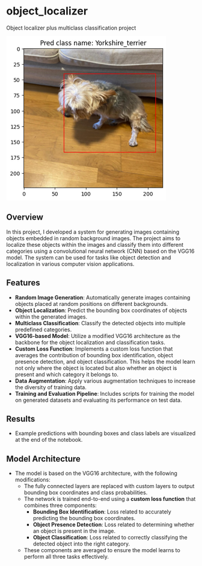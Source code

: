 # object_localizer

Object localizer plus multiclass classification project

![alt text](output.jpg "Theo")

## Overview
In this project, I developed a system for generating images containing objects embedded in random background images. The project aims to localize these objects within the images and classify them into different categories using a convolutional neural network (CNN) based on the VGG16 model. The system can be used for tasks like object detection and localization in various computer vision applications.

## Features
- **Random Image Generation**: Automatically generate images containing objects placed at random positions on different backgrounds.
- **Object Localization**: Predict the bounding box coordinates of objects within the generated images.
- **Multiclass Classification**: Classify the detected objects into multiple predefined categories.
- **VGG16-based Model**: Utilize a modified VGG16 architecture as the backbone for the object localization and classification tasks.
- **Custom Loss Function**: Implements a custom loss function that averages the contribution of bounding box identification, object presence detection, and object classification. This helps the model learn not only where the object is located but also whether an object is present and which category it belongs to.
- **Data Augmentation**: Apply various augmentation techniques to increase the diversity of training data.
- **Training and Evaluation Pipeline**: Includes scripts for training the model on generated datasets and evaluating its performance on test data.



## Results

- Example predictions with bounding boxes and class labels are visualized at the end of the notebook.

## Model Architecture
- The model is based on the VGG16 architecture, with the following modifications:
  - The fully connected layers are replaced with custom layers to output bounding box coordinates and class probabilities.
  - The network is trained end-to-end using a **custom loss function** that combines three components:
    - **Bounding Box Identification**: Loss related to accurately predicting the bounding box coordinates.
    - **Object Presence Detection**: Loss related to determining whether an object is present in the image.
    - **Object Classification**: Loss related to correctly classifying the detected object into the right category.
  - These components are averaged to ensure the model learns to perform all three tasks effectively.

